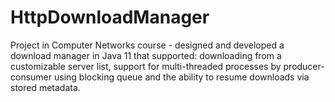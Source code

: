 # HttpDownloadManager
Project in Computer Networks course - designed and developed a download manager in Java 11 that supported: downloading from a customizable server list, support for multi-threaded processes by producer-consumer using blocking queue and the ability to resume downloads via stored metadata.
